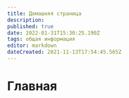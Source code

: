 ```yaml
---
title: Домашняя страница
description: 
published: true
date: 2022-01-31T15:30:25.190Z
tags: общая информация
editor: markdown
dateCreated: 2021-11-13T17:54:45.565Z
---
```


# Главная

</x-turndown>